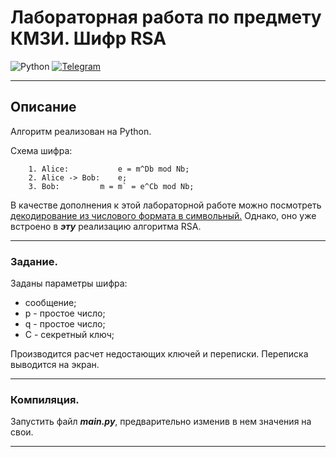 # Лабораторная работа по предмету КМЗИ. Шифр RSA
![Python](https://img.shields.io/badge/python-3670A0?style=for-the-badge&logo=python&logoColor=ffdd54)
[![Telegram](https://img.shields.io/badge/Telegram-2CA5E0?style=for-the-badge&logo=telegram&logoColor=white)](https://t.me/funny_m4n)
***
## Описание
Алгоритм реализован на Python.

Схема шифра:
```
    1. Alice:           e = m^Db mod Nb;
    2. Alice -> Bob:    e;
    3. Bob:         m = m` = e^Cb mod Nb;    
```

В качестве дополнения к этой лабораторной работе можно посмотреть [декодирование из числового формата в символьный.](https://github.com/socket1970/KMZIcryptogramLB) Однако, оно уже встроено в ***эту*** реализацию алгоритма RSA.
***
### Задание.
Заданы параметры шифра:
* сообщение;
* p - простое число;
* q - простое число;
* С - секретный ключ;

Производится расчет недостающих ключей и переписки. Переписка выводится на экран.
***
### Компиляция.
Запустить файл ***main.py***, предварительно изменив в нем значения на свои.
***